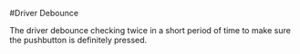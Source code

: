 #Driver Debounce

The driver  debounce checking twice in a short period of time to make sure the pushbutton is definitely pressed.
